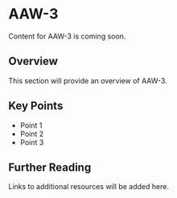 # AAW-3

Content for AAW-3 is coming soon.

## Overview

This section will provide an overview of AAW-3.

## Key Points

- Point 1
- Point 2
- Point 3

## Further Reading

Links to additional resources will be added here.

